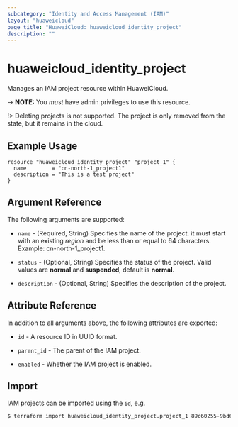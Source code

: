 ```yaml
---
subcategory: "Identity and Access Management (IAM)"
layout: "huaweicloud"
page_title: "HuaweiCloud: huaweicloud_identity_project"
description: ""
---
```


# huaweicloud_identity_project

Manages an IAM project resource within HuaweiCloud.

-> **NOTE:** You *must* have admin privileges to use this resource.

!>  Deleting projects is not supported. The project is only removed from the state, but it remains in the cloud.

## Example Usage

```hcl
resource "huaweicloud_identity_project" "project_1" {
  name        = "cn-north-1_project1"
  description = "This is a test project"
}
```

## Argument Reference

The following arguments are supported:

* `name` - (Required, String) Specifies the name of the project. it must start with an existing *region* and be less
  than or equal to 64 characters. Example: cn-north-1_project1.

* `status` - (Optional, String) Specifies the status of the project.
  Valid values are **normal** and **suspended**, default is **normal**.

* `description` - (Optional, String) Specifies the description of the project.

## Attribute Reference

In addition to all arguments above, the following attributes are exported:

* `id` - A resource ID in UUID format.

* `parent_id` - The parent of the IAM project.

* `enabled` - Whether the IAM project is enabled.

## Import

IAM projects can be imported using the `id`, e.g.

```bash
$ terraform import huaweicloud_identity_project.project_1 89c60255-9bd6-460c-822a-e2b959ede9d2
```
